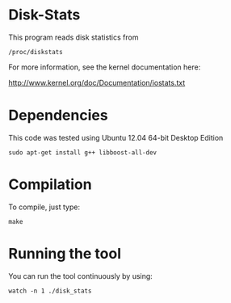 Disk-Stats
==========

This program reads disk statistics from

	/proc/diskstats

For more information, see the kernel documentation here:

http://www.kernel.org/doc/Documentation/iostats.txt

Dependencies
============

This code was tested using Ubuntu 12.04 64-bit Desktop Edition

	sudo apt-get install g++ libboost-all-dev

Compilation
===========

To compile, just type:

	make


Running the tool
================

You can run the tool continuously by using:

	watch -n 1 ./disk_stats
